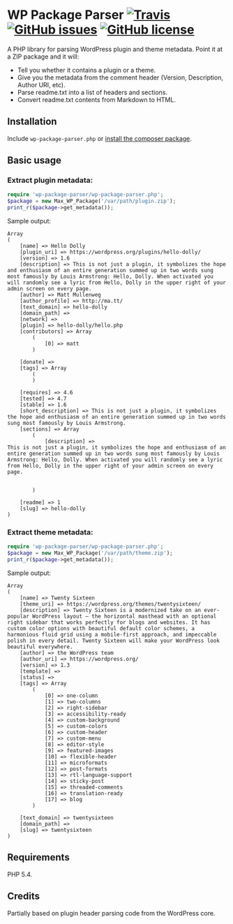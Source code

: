 WP Package Parser [![Travis](https://img.shields.io/travis/tutv/wp-package-parser.svg)](https://travis-ci.org/tutv/wp-package-parser) [![GitHub issues](https://img.shields.io/github/issues/tutv/wp-package-parser.svg)](https://github.com/tutv/wp-package-parser/issues) [![GitHub license](https://img.shields.io/badge/license-MIT-blue.svg)](https://raw.githubusercontent.com/tutv/wp-package-parser/master/LICENSE) 
========================

A PHP library for parsing WordPress plugin and theme metadata. Point it at a ZIP package and it will:

- Tell you whether it contains a plugin or a theme.
- Give you the metadata from the comment header (Version, Description, Author URI, etc).
- Parse readme.txt into a list of headers and sections.
- Convert readme.txt contents from Markdown to HTML.

Installation
-----------

Include `wp-package-parser.php` or [install the composer package](https://packagist.org/packages/tutv95/wp-package-parser).


Basic usage
-----------

### Extract plugin metadata:

```php
require 'wp-package-parser/wp-package-parser.php';
$package = new Max_WP_Package('/var/path/plugin.zip');
print_r($package->get_metadata());
```

Sample output:

```
Array
(
    [name] => Hello Dolly
    [plugin_uri] => https://wordpress.org/plugins/hello-dolly/
    [version] => 1.6
    [description] => This is not just a plugin, it symbolizes the hope and enthusiasm of an entire generation summed up in two words sung most famously by Louis Armstrong: Hello, Dolly. When activated you will randomly see a lyric from Hello, Dolly in the upper right of your admin screen on every page.
    [author] => Matt Mullenweg
    [author_profile] => http://ma.tt/
    [text_domain] => hello-dolly
    [domain_path] => 
    [network] => 
    [plugin] => hello-dolly/hello.php
    [contributors] => Array
        (
            [0] => matt
        )

    [donate] => 
    [tags] => Array
        (
        )

    [requires] => 4.6
    [tested] => 4.7
    [stable] => 1.6
    [short_description] => This is not just a plugin, it symbolizes the hope and enthusiasm of an entire generation summed up in two words sung most famously by Louis Armstrong.
    [sections] => Array
        (
            [description] => 
This is not just a plugin, it symbolizes the hope and enthusiasm of an entire generation summed up in two words sung most famously by Louis Armstrong: Hello, Dolly. When activated you will randomly see a lyric from Hello, Dolly in the upper right of your admin screen on every page.


        )

    [readme] => 1
    [slug] => hello-dolly
)
```

### Extract theme metadata:

```php
require 'wp-package-parser/wp-package-parser.php';
$package = new Max_WP_Package('/var/path/theme.zip');
print_r($package->get_metadata());
```

Sample output:

```
Array
(
    [name] => Twenty Sixteen
    [theme_uri] => https://wordpress.org/themes/twentysixteen/
    [description] => Twenty Sixteen is a modernized take on an ever-popular WordPress layout — the horizontal masthead with an optional right sidebar that works perfectly for blogs and websites. It has custom color options with beautiful default color schemes, a harmonious fluid grid using a mobile-first approach, and impeccable polish in every detail. Twenty Sixteen will make your WordPress look beautiful everywhere.
    [author] => the WordPress team
    [author_uri] => https://wordpress.org/
    [version] => 1.3
    [template] => 
    [status] => 
    [tags] => Array
        (
            [0] => one-column
            [1] => two-columns
            [2] => right-sidebar
            [3] => accessibility-ready
            [4] => custom-background
            [5] => custom-colors
            [6] => custom-header
            [7] => custom-menu
            [8] => editor-style
            [9] => featured-images
            [10] => flexible-header
            [11] => microformats
            [12] => post-formats
            [13] => rtl-language-support
            [14] => sticky-post
            [15] => threaded-comments
            [16] => translation-ready
            [17] => blog
        )

    [text_domain] => twentysixteen
    [domain_path] => 
    [slug] => twentysixteen
)
```

Requirements
------------
PHP 5.4. 

Credits
-------
Partially based on plugin header parsing code from the WordPress core.
